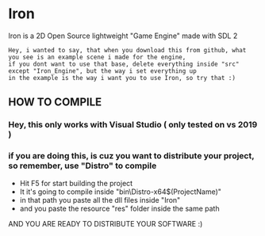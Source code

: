 # Iron
Iron is a 2D Open Source lightweight "Game Engine" made with SDL 2

	Hey, i wanted to say, that when you download this from github, what you see is an example scene i made for the engine, 
	if you dont want to use that base, delete everything inside "src" except "Iron_Engine", but the way i set everything up 
	in the example is the way i want you to use Iron, so try that :)

## HOW TO COMPILE
### Hey, this only works with Visual Studio ( only tested on vs 2019 )
### if you are doing this, is cuz you want to distribute your project, so remember, use "Distro" to compile
- Hit F5 for start building the project
- It it's going to compile inside "bin\Distro-x64\$(ProjectName)\"
- in that path you paste all the dll files inside "Iron"
- and you paste the resource "res" folder inside the same path

AND YOU ARE READY TO DISTRIBUTE YOUR SOFTWARE :)
